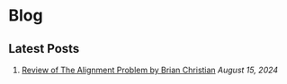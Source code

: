 # Blog

## Latest Posts

1. [Review of The Alignment Problem by Brian Christian](blog/2024-08-15.md)
   *August 15, 2024*